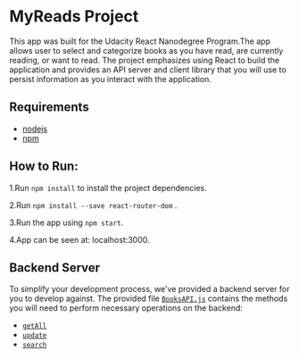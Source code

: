 # MyReads Project

This app was built for the Udacity React Nanodegree Program.The app allows user to select and categorize books as you have read, are currently reading, or want to read. The project emphasizes using React to build the application and provides an API server and client library that you will use to persist information as you interact with the application.

## Requirements
* [nodejs](https://nodejs.org/en/)
* [npm](https://www.npmjs.com/)

## How to Run:

1.Run `npm install` to install the project dependencies.

2.Run `npm install --save react-router-dom` .

3.Run the app using `npm start`.

4.App can be seen at: localhost:3000.

## Backend Server

To simplify your development process, we've provided a backend server for you to develop against. The provided file [`BooksAPI.js`](src/BooksAPI.js) contains the methods you will need to perform necessary operations on the backend:

* [`getAll`](#getall)
* [`update`](#update)
* [`search`](#search)
